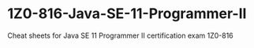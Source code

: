 # 1Z0-816-Java-SE-11-Programmer-II

Cheat sheets for Java SE 11 Programmer II certification exam 1Z0-816
